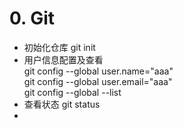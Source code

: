 # 0. Git
- 初始化仓库 git init
- 用户信息配置及查看 \
  git config --global user.name="aaa" \
  git config --global user.email="aaa" \
  git config --global --list
- 查看状态 git status
- 